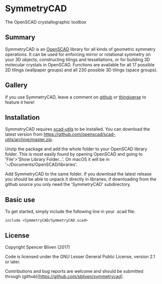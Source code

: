 # SymmetryCAD
The OpenSCAD crystallographic toolbox

## Summary

SymmetryCAD is an [OpenSCAD](http://www.openscad.org) library for all kinds of geometric symmetry operations. It can be used for enforcing mirror or rotational symmetry on your 3D objects, constructing tilings and tessellations, or for building 3D molecular crystals in OpenSCAD. Functions are available for all 17 possible 2D tilings (wallpaper groups) and all 230 possible 3D tilings (space groups).

## Gallery

If you use SymmetryCAD, leave a comment on [github](https://github.com/sbliven/symmetrycad/issues) or [thingiverse](http://www.thingiverse.com/spencer) to feature it here!

## Installation

SymmetryCAD requires [scad-utils](https://github.com/openscad/scad-utils) to be installed. You can download the latest version from https://github.com/openscad/scad-utils/archive/master.zip.

Unzip the package and add the whole folder to your OpenSCAD library folder. This is most easily found by opening OpenSCAD and going to 'File'>'Show Library Folder...'. On macOS it will be in '~/Documents/OpenSCAD/libraries'.

Add SymmetryCAD to the same folder. If you download the latest release you should be able to unpack it directly in libraries; if downloading from the github source you only need the 'SymmetryCAD' subdirectory.

## Basic use

To get started, simply include the following line in your .scad file:

```
include <SymmetryCAD/SymmetryCAD.scad>
```

## License

Copyright Spencer Bliven (2017)

Code is licensed under the GNU Lesser General Public License, version 2.1 or later.

Contributions and bug reports are welcome and should be submitted through (github)[https://github.com/sbliven/symmetrycad].

